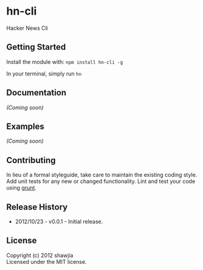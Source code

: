 # hn-cli

Hacker News Cli

## Getting Started
Install the module with: `npm install hn-cli -g`

In your terminal, simply run `hn`

## Documentation
_(Coming soon)_

## Examples
_(Coming soon)_

## Contributing
In lieu of a formal styleguide, take care to maintain the existing coding style. Add unit tests for any new or changed functionality. Lint and test your code using [grunt](https://github.com/gruntjs/grunt).

## Release History
* 2012/10/23 - v0.0.1 - Initial release.

## License
Copyright (c) 2012 shawjia  
Licensed under the MIT license.
